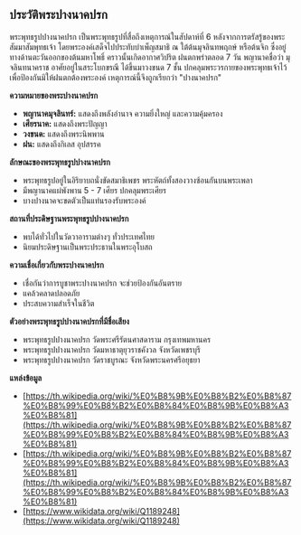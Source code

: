 ## ประวัติพระปางนาคปรก

พระพุทธรูปปางนาคปรก เป็นพระพุทธรูปที่สื่อถึงเหตุการณ์ในสัปดาห์ที่ 6 หลังจากการตรัสรู้ของพระสัมมาสัมพุทธเจ้า โดยพระองค์เสด็จไปประทับบำเพ็ญสมาธิ ณ ใต้ต้นมุจลินทพฤกษ์ หรือต้นจิก ซึ่งอยู่ทางด้านตะวันออกของต้นมหาโพธิ์ คราวนั้นเกิดอากาศวิปริต ฝนตกพรำตลอด 7 วัน พญานาคชื่อว่า มุจลินทนาคราช อาศัยอยู่ในสระโบกขรณี ได้ขึ้นมาวงขนด 7 ชั้น ปกคลุมพระวรกายของพระพุทธเจ้าไว้เพื่อป้องกันมิให้ฝนตกต้องพระองค์ เหตุการณ์นี้จึงถูกเรียกว่า "ปางนาคปรก"

**ความหมายของพระปางนาคปรก**

* **พญานาคมุจลินทร์:** แสดงถึงพลังอำนาจ ความยิ่งใหญ่ และความคุ้มครอง
* **เศียรนาค:** แสดงถึงพระปัญญา
* **วงขนด:** แสดงถึงพระนิพพาน
* **ฝน:** แสดงถึงกิเลส อุปสรรค

**ลักษณะของพระพุทธรูปปางนาคปรก**

* พระพุทธรูปอยู่ในอิริยาบถนั่งขัดสมาธิเพชร พระหัตถ์ทั้งสองวางซ้อนกันบนพระเพลา
* มีพญานาคแผ่พังพาน 5 - 7  เศียร ปกคลุมพระเศียร
* บางปางนาคจะขดตัวเป็นแท่นรองรับพระองค์

**สถานที่ประดิษฐานพระพุทธรูปปางนาคปรก**

* พบได้ทั่วไปในวัดวาอารามต่างๆ ทั่วประเทศไทย
* นิยมประดิษฐานเป็นพระประธานในพระอุโบสถ

**ความเชื่อเกี่ยวกับพระปางนาคปรก**

* เชื่อกันว่าการบูชาพระปางนาคปรก จะช่วยป้องกันอันตราย 
*  แคล้วคลาดปลอดภัย 
*  ประสบความสำเร็จในชีวิต

**ตัวอย่างพระพุทธรูปปางนาคปรกที่มีชื่อเสียง**

* พระพุทธรูปปางนาคปรก วัดพระศรีรัตนศาสดาราม กรุงเทพมหานคร
* พระพุทธรูปปางนาคปรก วัดมหาธาตุยุวราชคังวล จังหวัดเพชรบุรี
* พระพุทธรูปปางนาคปรก วัดราชบูรณะ จังหวัดพระนครศรีอยุธยา

**แหล่งข้อมูล**

* [https://th.wikipedia.org/wiki/%E0%B8%9B%E0%B8%B2%E0%B8%87%E0%B8%99%E0%B8%B2%E0%B8%84%E0%B8%9B%E0%B8%A3%E0%B8%81](https://th.wikipedia.org/wiki/%E0%B8%9B%E0%B8%B2%E0%B8%87%E0%B8%99%E0%B8%B2%E0%B8%84%E0%B8%9B%E0%B8%A3%E0%B8%81)
* [https://th.wikipedia.org/wiki/%E0%B8%9B%E0%B8%B2%E0%B8%87%E0%B8%99%E0%B8%B2%E0%B8%84%E0%B8%9B%E0%B8%A3%E0%B8%81](https://th.wikipedia.org/wiki/%E0%B8%9B%E0%B8%B2%E0%B8%87%E0%B8%99%E0%B8%B2%E0%B8%84%E0%B8%9B%E0%B8%A3%E0%B8%81)
* [https://www.wikidata.org/wiki/Q1189248](https://www.wikidata.org/wiki/Q1189248)
